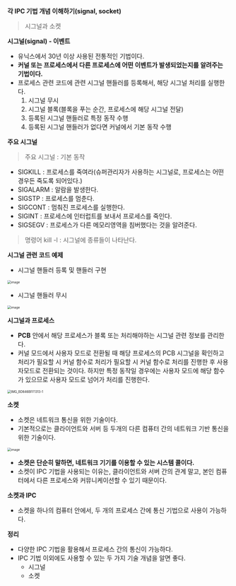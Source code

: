 **각 IPC 기법 개념 이해하기(signal, socket)**

> 시그널과 소켓



**시그널(signal) - 이벤트**

- 유닉스에서 30년 이상 사용된 전통적인 기법이다.
- **커널 또는 프로세스에서 다른 프로세스에 어떤 이벤트가 발생되었는지를 알려주는 기법이다.**
- 프로세스 관련 코드에 관련 시그널 핸들러를 등록해서, 해당 시그널 처리를 실행한다.
  1. 시그널 무시
  2. 시그널 블록(블록을 푸는 순간, 프로세스에 해당 시그널 전달)
  3. 등록된 시그널 핸들러로 특정 동작 수행
  4. 등록된 시그널 핸들러가 없다면 커널에서 기본 동작 수행



**주요 시그널**

> 주요 시그널 : 기본 동작

- SIGKILL : 프로세스를 죽여라(슈퍼관리자가 사용하는 시그널로, 프로세스는 어떤 경우든 죽도록 되어있다.)
- SIGALARM : 알람을 발생한다.
- SIGSTP : 프로세스를 멈춘다.
- SIGCONT : 멈춰진 프로세스를 실행한다.
- SIGINT : 프로세스에 인터럽트를 보내서 프로세스를 죽인다.
- SIGSEGV : 프로세스가 다른 메모리영역을 침버했다는 것을 알려준다.

> 명령어 kill -l : 시그널에 종류들이 나타난다.



**시그널 관련 코드 예제**

- 시그널 핸들러 등록 및 핸들러 구현

<img src="https://user-images.githubusercontent.com/40616436/81701522-19b49080-94a5-11ea-808c-d4f0c7b2b193.png" alt="image" style="zoom:50%;" />



- 시그널 핸들러 무시

<img src="https://user-images.githubusercontent.com/40616436/81701717-5da79580-94a5-11ea-9b69-f9dd5096c9d5.png" alt="image" style="zoom:50%;" />



**시그널과 프로세스**

- **PCB** 안에서 해당 프로세스가 블록 또는 처리해야하는 시그널 관련 정보를 관리한다.
- 커널 모드에서 사용자 모드로 전환될 때 해당 프로세스의 PCB 시그널을 확인하고 처리가 필요할 시 커널 함수로 처리가 필요할 시 커널 함수로 처리를 진행한 후 사용자모드로 전환되는 것이다. 하지만 특정 동작일 경우에는 사용자 모드에 해당 함수가 있으므로 사용자 모드로 넘어가 처리를 진행한다.

<img src="/Users/mesung/Downloads/IMG_BD646BFF1313-1.jpeg" alt="IMG_BD646BFF1313-1" style="zoom:50%;" />



**소켓**

- 소켓은 네트워크 통신을 위한 기술이다.
- 기본적으로는 클라이언트와 서버 등 두개의 다른 컴퓨터 간의 네트워크 기반 통신을 위한 기술이다.

<img src="https://user-images.githubusercontent.com/40616436/81702854-c80d0580-94a6-11ea-89ea-a57671666f0a.png" alt="image" style="zoom:50%;" />

- **소켓은 단순히 말하면, 네트워크 기기를 이용할 수 있는 시스템 콜이다.**
- 소켓이 IPC 기법을 사용되는 이유는, 클라이언트와 서버 간의 관계 말고, 본인 컴퓨터에서 다른 프로세스와 커뮤니케이션할 수 있기 때문이다.



**소켓과 IPC**

- 소켓을 하나의 컴퓨터 안에서, 두 개의 프로세스 간에 통신 기법으로 사용이 가능하다.



**정리**

- 다양한 IPC 기법을 활용해서 프로세스 간의 통신이 가능하다.
- IPC 기법 이외에도 사용할 수 있는 두 가지 기술 개념을 알면 좋다.
  - 시그널
  - 소켓
